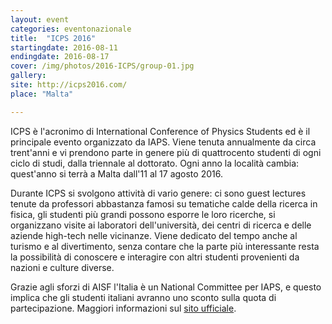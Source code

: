 ```yaml
---
layout: event
categories: eventonazionale
title:  "ICPS 2016"
startingdate: 2016-08-11
endingdate: 2016-08-17
cover: /img/photos/2016-ICPS/group-01.jpg
gallery: 
site: http://icps2016.com/
place: "Malta"

---
```


ICPS è l'acronimo di International Conference of Physics Students ed è il principale evento organizzato da IAPS. Viene tenuta annualmente da circa trent'anni e vi prendono parte in genere più di quattrocento studenti di ogni ciclo di studi, dalla triennale al dottorato. Ogni anno la località cambia: quest'anno si terrà a Malta dall'11 al 17 agosto 2016.

Durante ICPS si svolgono attività di vario genere: ci sono guest lectures tenute da professori abbastanza famosi su tematiche calde della ricerca in fisica, gli studenti più grandi possono esporre le loro ricerche, si organizzano visite ai laboratori dell'università, dei centri di ricerca e delle aziende high-tech nelle vicinanze. Viene dedicato del tempo anche al turismo e al divertimento, senza contare che la parte più interessante resta la possibilità di conoscere e interagire con altri studenti provenienti da nazioni e culture diverse.

Grazie agli sforzi di AISF l'Italia è un National Committee per IAPS, e questo implica che gli studenti italiani avranno uno sconto sulla quota di partecipazione. Maggiori informazioni sul [sito ufficiale](http://icps2016.com).
